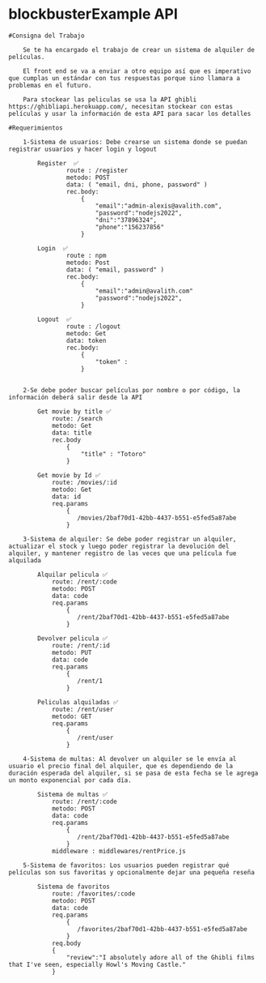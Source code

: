 # blockbusterExample API


    #Consigna del Trabajo
       
        Se te ha encargado el trabajo de crear un sistema de alquiler de películas. 
        
        El front end se va a enviar a otro equipo así que es imperativo que cumplas un estándar con tus respuestas porque sino llamara a problemas en el futuro.

        Para stockear las peliculas se usa la API ghibli https://ghibliapi.herokuapp.com/, necesitan stockear con estas películas y usar la información de esta API para sacar los detalles

    #Requerimientos

        1-Sistema de usuarios: Debe crearse un sistema donde se puedan registrar usuarios y hacer login y logout 

            Register  ✅
                    route : /register  
                    metodo: POST 
                    data: ( "email, dni, phone, password" ) 
                    rec.body:
                        {
                            "email":"admin-alexis@avalith.com",
                            "password":"nodejs2022",
                            "dni":"37896324",
                            "phone":"156237856"
                        }

            Login  ✅
                    route : npm 
                    metodo: Post
                    data: ( "email, password" ) 
                    rec.body:
                        {
                            "email":"admin@avalith.com"
                            "password":"nodejs2022",
                        } 

            Logout  ✅
                    route : /logout
                    metodo: Get
                    data: token
                    rec.body:
                        {
                            "token" : 
                        } 


        2-Se debe poder buscar películas por nombre o por código, la información deberá salir desde la API

            Get movie by title ✅
                route: /search
                metodo: Get
                data: title
                rec.body
                    {
                        "title" : "Totoro"
                    }

            Get movie by Id ✅
                route: /movies/:id
                metodo: Get
                data: id
                req.params
                    {
                       /movies/2baf70d1-42bb-4437-b551-e5fed5a87abe
                    }
                    
        3-Sistema de alquiler: Se debe poder registrar un alquiler, actualizar el stock y luego poder registrar la devolución del alquiler, y mantener registro de las veces que una película fue alquilada

            Alquilar pelicula ✅
                route: /rent/:code
                metodo: POST
                data: code
                req.params
                    {
                       /rent/2baf70d1-42bb-4437-b551-e5fed5a87abe
                    }

            Devolver pelicula ✅
                route: /rent/:id
                metodo: PUT
                data: code
                req.params
                    {
                       /rent/1
                    }

            Peliculas alquiladas ✅
                route: /rent/user
                metodo: GET
                req.params
                    {
                       /rent/user
                    }
        
        4-Sistema de multas: Al devolver un alquiler se le envía al usuario el precio final del alquiler, que es dependiendo de la duración esperada del alquiler, si se pasa de esta fecha se le agrega un monto exponencial por cada día.

            Sistema de multas ✅
                route: /rent/:code
                metodo: POST
                data: code
                req.params
                    {
                       /rent/2baf70d1-42bb-4437-b551-e5fed5a87abe
                    }
                middleware : middlewares/rentPrice.js

        5-Sistema de favoritos: Los usuarios pueden registrar qué películas son sus favoritas y opcionalmente dejar una pequeña reseña

            Sistema de favoritos 
                route: /favorites/:code
                metodo: POST
                data: code
                req.params
                    {
                       /favorites/2baf70d1-42bb-4437-b551-e5fed5a87abe
                    }
                req.body
                {
                    "review":"I absolutely adore all of the Ghibli films that I've seen, especially Howl's Moving Castle."
                }